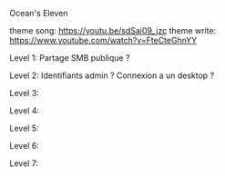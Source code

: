 Ocean's Eleven

theme song: https://youtu.be/sdSai09_jzc
theme write: https://www.youtube.com/watch?v=FteCteGhnYY

Level 1:
Partage SMB publique ?

Level 2:
Identifiants admin ? Connexion a un desktop ?

Level 3:

Level 4:

Level 5:

Level 6:

Level 7:


